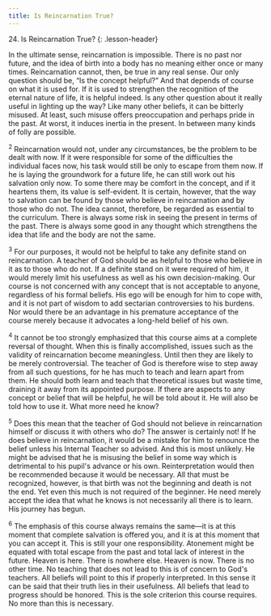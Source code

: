 ```yaml
---
title: Is Reincarnation True?
---
```


24\. Is Reincarnation True?
{: .lesson-header}

In the ultimate sense, reincarnation is impossible. There is no past nor
future, and the idea of birth into a body has no meaning either once or
many times. Reincarnation cannot, then, be true in any real sense. Our
only question should be, “Is the concept helpful?” And that depends of
course on what it is used for. If it is used to strengthen the
recognition of the eternal nature of life, it is helpful indeed. Is any
other question about it really useful in lighting up the way? Like many
other beliefs, it can be bitterly misused. At least, such misuse offers
preoccupation and perhaps pride in the past. At worst, it induces
inertia in the present. In between many kinds of folly are possible.

<sup>2</sup> Reincarnation would not, under any circumstances, be the
problem to be dealt with now. If it were responsible for some of the
difficulties the individual faces now, his task would still be only to
escape from them now. If he is laying the groundwork for a future life,
he can still work out his salvation only now. To some there may be
comfort in the concept, and if it heartens them, its value is
self-evident. It is certain, however, that the way to salvation can be
found by those who believe in reincarnation and by those who do not. The
idea cannot, therefore, be regarded as essential to the curriculum.
There is always some risk in seeing the present in terms of the past.
There is always some good in any thought which strengthens the idea that
life and the body are not the same.

<sup>3</sup> For our purposes, it would not be helpful to take any
definite stand on reincarnation. A teacher of God should be as helpful
to those who believe in it as to those who do not. If a definite stand
on it were required of him, it would merely limit his usefulness as well
as his own decision-making. Our course is not concerned with any concept
that is not acceptable to anyone, regardless of his formal beliefs. His
ego will be enough for him to cope with, and it is not part of wisdom to
add sectarian controversies to his burdens. Nor would there be an
advantage in his premature acceptance of the course merely because it
advocates a long-held belief of his own.

<sup>4</sup> It cannot be too strongly emphasized that this course aims
at a complete reversal of thought. When this is finally accomplished,
issues such as the validity of reincarnation become meaningless. Until
then they are likely to be merely controversial. The teacher of God is
therefore wise to step away from all such questions, for he has much to
teach and learn apart from them. He should both learn and teach that
theoretical issues but waste time, draining it away from its appointed
purpose. If there are aspects to any concept or belief that will be
helpful, he will be told about it. He will also be told how to use it.
What more need he know?

<sup>5</sup> Does this mean that the teacher of God should not believe
in reincarnation himself or discuss it with others who do? The answer is
certainly not! If he does believe in reincarnation, it would be a
mistake for him to renounce the belief unless his Internal Teacher so
advised. And this is most unlikely. He might be advised that he is
misusing the belief in some way which is detrimental to his pupil's
advance or his own. Reinterpretation would then be recommended because
it would be necessary. All that must be recognized, however, is that
birth was not the beginning and death is not the end. Yet even this much
is not required of the beginner. He need merely accept the idea that
what he knows is not necessarily all there is to learn. His journey has
begun.

<sup>6</sup> The emphasis of this course always remains the same—it is
at this moment that complete salvation is offered you, and it is at this
moment that you can accept it. This is still your one responsibility.
Atonement might be equated with total escape from the past and total
lack of interest in the future. Heaven is here. There is nowhere else.
Heaven is now. There is no other time. No teaching that does not lead to
this is of concern to God's teachers. All beliefs will point to this if
properly interpreted. In this sense it can be said that their truth lies
in their usefulness. All beliefs that lead to progress should be
honored. This is the sole criterion this course requires. No more than
this is necessary.

